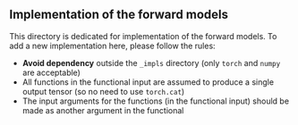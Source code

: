 ## Implementation of the forward models

This directory is dedicated for implementation of the forward models.
To add a new implementation here, please follow the rules:

* **Avoid dependency** outside the `_impls` directory (only `torch` and `numpy` are acceptable)
* All functions in the functional input are assumed to produce a single output tensor (so no need to use `torch.cat`)
* The input arguments for the functions (in the functional input) should be made as another argument in the functional

